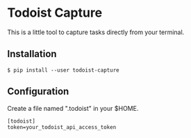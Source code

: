# Todoist Capture

This is a little tool to capture tasks directly from your terminal.

## Installation

```
$ pip install --user todoist-capture
```

## Configuration

Create a file named ".todoist" in your $HOME.

```
[todoist]
token=your_todoist_api_access_token
```
